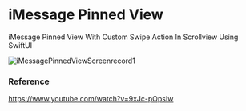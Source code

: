 # iMessage Pinned View

iMessage Pinned View With Custom Swipe Action In Scrollview Using SwiftUI

![iMessagePinnedViewScreenrecord1](https://user-images.githubusercontent.com/3436468/100310780-f4bedf80-2fe8-11eb-905d-fdf63d67c696.gif)

### Reference

https://www.youtube.com/watch?v=9xJc-pOpsIw

